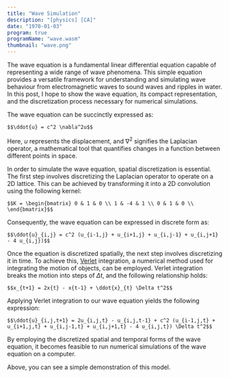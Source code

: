 ```yaml
---
title: "Wave Simulation"
description: "[physics] [CA]"
date: "1970-01-03"
program: true
programName: "wave.wasm"
thumbnail: "wave.png"
---
```


The wave equation is a fundamental linear differential equation capable of representing a wide range of wave phenomena. This simple equation provides a versatile framework for understanding and simulating wave behaviour from electromagnetic waves to sound waves and ripples in water. In this post, I hope to show the wave equation, its compact representation, and the discretization process necessary for numerical simulations.

The wave equation can be succinctly expressed as:

`$$\ddot{u} = c^2 \nabla^2u$$`

Here, $u$ represents the displacement, and $\nabla^2$ signifies the Laplacian operator, a mathematical tool that quantifies changes in a function between different points in space.

In order to simulate the wave equation, spatial discretization is essential. The first step involves discretizing the Laplacian operator to operate on a 2D lattice. This can be achieved by transforming it into a 2D convolution using the following kernel:

`$$K = \begin{bmatrix} 0 & 1 & 0 \\ 1 & -4 & 1 \\ 0 & 1 & 0 \\ \end{bmatrix}$$`

Consequently, the wave equation can be expressed in discrete form as:

`$$\ddot{u}_{i,j} = c^2 (u_{i-1,j} + u_{i+1,j} + u_{i,j-1} + u_{i,j+1} - 4 u_{i,j})$$`

Once the equation is discretized spatially, the next step involves discretizing it in time. To achieve this, [Verlet](https://en.wikipedia.org/wiki/Verlet_integration) integration, a numerical method used for integrating the motion of objects, can be employed. Verlet integration breaks the motion into steps of $\Delta t$, and the following relationship holds:

`$$x_{t+1} = 2x{t} - x{t-1} + \ddot{x}_{t} \Delta t^2$$`

Applying Verlet integration to our wave equation yields the following expression:

`$$\ddot{u}_{i,j,t+1} = 2u_{i,j,t} - u_{i,j,t-1} + c^2 (u_{i-1,j,t} + u_{i+1,j,t} + u_{i,j-1,t} + u_{i,j+1,t} - 4 u_{i,j,t}) \Delta t^2$$`

By employing the discretized spatial and temporal forms of the wave equation, it becomes feasible to run numerical simulations of the wave equation on a computer.

Above, you can see a simple demonstration of this model.